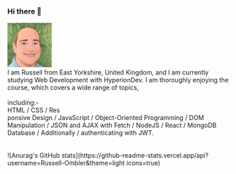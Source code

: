 ### Hi there 👋

<img src="https://github.com/Russell-Ombler/Russell-Ombler/blob/main/RussellOmblerAvatar.jpg" alt="Russell Ombler" Avatar width="100">
<br />
I am Russell from East Yorkshire, United Kingdom, and I am currently studying Web Development with HyperionDev. I am thoroughly enjoying the course, which covers a wide range of topics,<br />
<br />
including:-<br />
HTML / CSS / Res<br />ponsive Design / JavaScript / Object-Oriented Programming / DOM Manipulation / JSON and AJAX with Fetch / NodeJS / React / MongoDB Database / Additionally / authenticating with JWT.<br />
<br />
<br />
![Anurag's GitHub stats](https://github-readme-stats.vercel.app/api?username=Russell-Ombler&theme=light icons=true)
